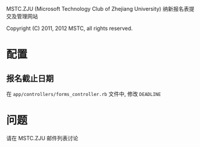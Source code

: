 MSTC.ZJU (Microsoft Technology Club of Zhejiang University) 纳新报名表提交及管理网站

Copyright (C) 2011, 2012 MSTC, all rights reserved.

配置
====

报名截止日期
------------
在 `app/controllers/forms_controller.rb` 文件中, 修改 `DEADLINE`

问题
====
请在 MSTC.ZJU 邮件列表讨论

